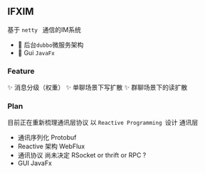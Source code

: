 
## IFXIM

基于 ```netty ``` 通信的IM系统
- 💼 后台```dubbo```微服务架构
- 🎨 Gui ```JavaFx```


### Feature
✨ 消息分级（权重）
✨ 单聊场景下写扩散
✨ 群聊场景下的读扩散

### Plan
目前正在重新梳理通讯层协议 以 ```Reactive Programming ```设计 通讯层
- 通讯序列化 Protobuf
- Reactive 架构 WebFlux
- 通讯协议 尚未决定 RSocket or thrift or RPC ?
- GUI JavaFx
